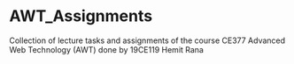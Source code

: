 # AWT_Assignments
Collection of lecture tasks and assignments of the course CE377 Advanced Web Technology (AWT) done by 19CE119 Hemit Rana

